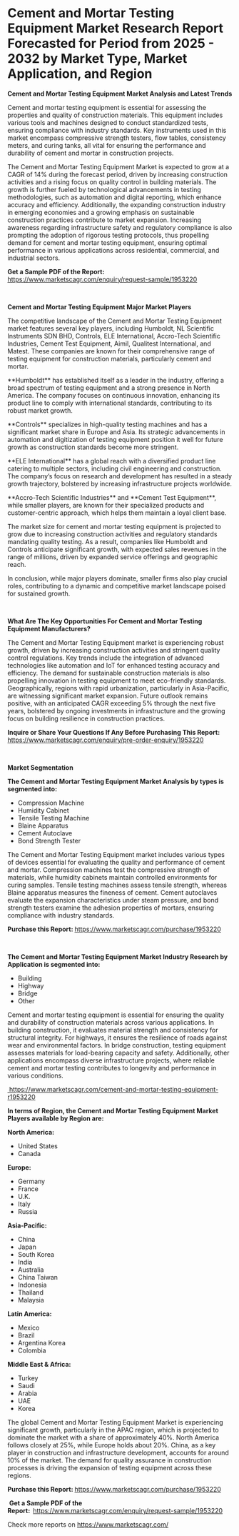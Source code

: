 <p><h1>Cement and Mortar Testing Equipment Market Research Report Forecasted for Period from 2025 -  2032 by Market Type, Market Application, and Region</h1></p><p><strong>Cement and Mortar Testing Equipment Market Analysis and Latest Trends</strong></p>
<p><p>Cement and mortar testing equipment is essential for assessing the properties and quality of construction materials. This equipment includes various tools and machines designed to conduct standardized tests, ensuring compliance with industry standards. Key instruments used in this market encompass compressive strength testers, flow tables, consistency meters, and curing tanks, all vital for ensuring the performance and durability of cement and mortar in construction projects.</p><p>The Cement and Mortar Testing Equipment Market is expected to grow at a CAGR of 14% during the forecast period, driven by increasing construction activities and a rising focus on quality control in building materials. The growth is further fueled by technological advancements in testing methodologies, such as automation and digital reporting, which enhance accuracy and efficiency. Additionally, the expanding construction industry in emerging economies and a growing emphasis on sustainable construction practices contribute to market expansion. Increasing awareness regarding infrastructure safety and regulatory compliance is also prompting the adoption of rigorous testing protocols, thus propelling demand for cement and mortar testing equipment, ensuring optimal performance in various applications across residential, commercial, and industrial sectors.</p></p>
<p><strong>Get a Sample PDF of the Report:&nbsp;</strong> <a href="https://www.marketscagr.com/enquiry/request-sample/1953220?utm_campaign=3188&utm_medium=2&utm_source=Github&utm_content=ia&utm_term=08042025&utm_id=cement-and-mortar-testing-equipment">https://www.marketscagr.com/enquiry/request-sample/1953220</a></p>
<p>&nbsp;</p>
<p><strong>Cement and Mortar Testing Equipment Major Market Players</strong></p>
<p><p>The competitive landscape of the Cement and Mortar Testing Equipment market features several key players, including Humboldt, NL Scientific Instruments SDN BHD, Controls, ELE International, Accro-Tech Scientific Industries, Cement Test Equipment, Aimil, Qualitest International, and Matest. These companies are known for their comprehensive range of testing equipment for construction materials, particularly cement and mortar.</p><p>**Humboldt** has established itself as a leader in the industry, offering a broad spectrum of testing equipment and a strong presence in North America. The company focuses on continuous innovation, enhancing its product line to comply with international standards, contributing to its robust market growth.</p><p>**Controls** specializes in high-quality testing machines and has a significant market share in Europe and Asia. Its strategic advancements in automation and digitization of testing equipment position it well for future growth as construction standards become more stringent.</p><p>**ELE International** has a global reach with a diversified product line catering to multiple sectors, including civil engineering and construction. The company’s focus on research and development has resulted in a steady growth trajectory, bolstered by increasing infrastructure projects worldwide.</p><p>**Accro-Tech Scientific Industries** and **Cement Test Equipment**, while smaller players, are known for their specialized products and customer-centric approach, which helps them maintain a loyal client base.</p><p>The market size for cement and mortar testing equipment is projected to grow due to increasing construction activities and regulatory standards mandating quality testing. As a result, companies like Humboldt and Controls anticipate significant growth, with expected sales revenues in the range of millions, driven by expanded service offerings and geographic reach.</p><p>In conclusion, while major players dominate, smaller firms also play crucial roles, contributing to a dynamic and competitive market landscape poised for sustained growth.</p></p>
<p>&nbsp;</p>
<p><strong>What Are The Key Opportunities For Cement and Mortar Testing Equipment Manufacturers?</strong></p>
<p><p>The Cement and Mortar Testing Equipment market is experiencing robust growth, driven by increasing construction activities and stringent quality control regulations. Key trends include the integration of advanced technologies like automation and IoT for enhanced testing accuracy and efficiency. The demand for sustainable construction materials is also propelling innovation in testing equipment to meet eco-friendly standards. Geographically, regions with rapid urbanization, particularly in Asia-Pacific, are witnessing significant market expansion. Future outlook remains positive, with an anticipated CAGR exceeding 5% through the next five years, bolstered by ongoing investments in infrastructure and the growing focus on building resilience in construction practices.</p></p>
<p><strong>Inquire or Share Your Questions If Any Before Purchasing This Report:</strong> <a href="https://www.marketscagr.com/enquiry/pre-order-enquiry/1953220?utm_campaign=3188&utm_medium=2&utm_source=Github&utm_content=ia&utm_term=08042025&utm_id=cement-and-mortar-testing-equipment">https://www.marketscagr.com/enquiry/pre-order-enquiry/1953220</a></p>
<p>&nbsp;</p>
<p><strong>Market Segmentation</strong></p>
<p><strong>The Cement and Mortar Testing Equipment Market Analysis by types is segmented into:</strong></p>
<p><ul><li>Compression Machine</li><li>Humidity Cabinet</li><li>Tensile Testing Machine</li><li>Blaine Apparatus</li><li>Cement Autoclave</li><li>Bond Strength Tester</li></ul></p>
<p><p>The Cement and Mortar Testing Equipment market includes various types of devices essential for evaluating the quality and performance of cement and mortar. Compression machines test the compressive strength of materials, while humidity cabinets maintain controlled environments for curing samples. Tensile testing machines assess tensile strength, whereas Blaine apparatus measures the fineness of cement. Cement autoclaves evaluate the expansion characteristics under steam pressure, and bond strength testers examine the adhesion properties of mortars, ensuring compliance with industry standards.</p></p>
<p><strong>Purchase this Report:&nbsp;</strong><a href="https://www.marketscagr.com/purchase/1953220?utm_campaign=3188&utm_medium=2&utm_source=Github&utm_content=ia&utm_term=08042025&utm_id=cement-and-mortar-testing-equipment">https://www.marketscagr.com/purchase/1953220</a></p>
<p>&nbsp;</p>
<p><strong>The Cement and Mortar Testing Equipment Market Industry Research by Application is segmented into:</strong></p>
<p><ul><li>Building</li><li>Highway</li><li>Bridge</li><li>Other</li></ul></p>
<p><p>Cement and mortar testing equipment is essential for ensuring the quality and durability of construction materials across various applications. In building construction, it evaluates material strength and consistency for structural integrity. For highways, it ensures the resilience of roads against wear and environmental factors. In bridge construction, testing equipment assesses materials for load-bearing capacity and safety. Additionally, other applications encompass diverse infrastructure projects, where reliable cement and mortar testing contributes to longevity and performance in various conditions.</p></p>
<p><a href="https://www.marketscagr.com/cement-and-mortar-testing-equipment-r1953220?utm_campaign=3188&utm_medium=2&utm_source=Github&utm_content=ia&utm_term=08042025&utm_id=cement-and-mortar-testing-equipment">&nbsp;https://www.marketscagr.com/cement-and-mortar-testing-equipment-r1953220</a></p>
<p><strong>In terms of Region, the Cement and Mortar Testing Equipment Market Players available by Region are:</strong></p>
<p>
    <p> <strong> North America: </strong>
        <ul>
            <li>United States</li>
            <li>Canada</li>
        </ul>
        </p> 
    <p> <strong> Europe: </strong>
        <ul>
            <li>Germany</li>
            <li>France</li>
            <li>U.K.</li>
            <li>Italy</li>
            <li>Russia</li>
        </ul>
        </p> 
    <p> <strong> Asia-Pacific: </strong>
        <ul>
            <li>China</li>
            <li>Japan</li>
            <li>South Korea</li>
            <li>India</li>
            <li>Australia</li>
            <li>China Taiwan</li>
            <li>Indonesia</li>
            <li>Thailand</li>
            <li>Malaysia</li>
        </ul>
        </p> 
    <p> <strong> Latin America: </strong>
        <ul>
            <li>Mexico</li>
            <li>Brazil</li>
            <li>Argentina Korea</li>
            <li>Colombia</li>
        </ul>
        </p> 
    <p> <strong> Middle East & Africa: </strong>
        <ul>
            <li>Turkey</li>
            <li>Saudi</li>
            <li>Arabia</li>
            <li>UAE</li>
            <li>Korea</li>
        </ul>
    </p>
    </p>
<p><p>The global Cement and Mortar Testing Equipment Market is experiencing significant growth, particularly in the APAC region, which is projected to dominate the market with a share of approximately 40%. North America follows closely at 25%, while Europe holds about 20%. China, as a key player in construction and infrastructure development, accounts for around 10% of the market. The demand for quality assurance in construction processes is driving the expansion of testing equipment across these regions.</p></p>
<p><strong>Purchase this Report: </strong><a href="https://www.marketscagr.com/purchase/1953220?utm_campaign=3188&utm_medium=2&utm_source=Github&utm_content=ia&utm_term=08042025&utm_id=cement-and-mortar-testing-equipment">https://www.marketscagr.com/purchase/1953220</a></p>
<p>&nbsp;<strong>Get a Sample PDF of the Report:&nbsp;&nbsp;</strong><a href="https://www.marketscagr.com/enquiry/request-sample/1953220?utm_campaign=3188&utm_medium=2&utm_source=Github&utm_content=ia&utm_term=08042025&utm_id=cement-and-mortar-testing-equipment">https://www.marketscagr.com/enquiry/request-sample/1953220</a></p>
<p><strong></strong></p>
<p>Check more reports on <a href="https://www.marketscagr.com/?utm_campaign=3188&utm_medium=2&utm_source=Github&utm_content=ia&utm_term=08042025&utm_id=cement-and-mortar-testing-equipment">https://www.marketscagr.com/</a></p>
